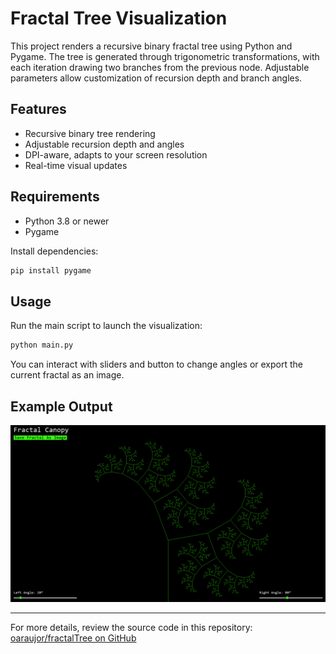 # Fractal Tree Visualization

This project renders a recursive binary fractal tree using Python and Pygame. The tree is generated through trigonometric transformations, with each iteration drawing two branches from the previous node. Adjustable parameters allow customization of recursion depth and branch angles.

## Features

- Recursive binary tree rendering
- Adjustable recursion depth and angles
- DPI-aware, adapts to your screen resolution
- Real-time visual updates

## Requirements

- Python 3.8 or newer
- Pygame

Install dependencies:

```bash
pip install pygame
```

## Usage

Run the main script to launch the visualization:

```bash
python main.py
```

You can interact with sliders and button to change angles or export the current fractal as an image.

## Example Output

![Fractal Example](media/fractal_export.png)

---
For more details, review the source code in this repository: [oaraujor/fractalTree on GitHub](https://github.com/oaraujor/fractalTree)
